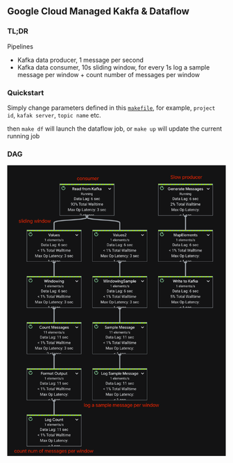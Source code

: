 ## Google Cloud Managed Kakfa & Dataflow

### TL;DR

Pipelines
- Kafka data producer, 1 message per second
- Kafka data consumer, 10s sliding window, for every 1s log a sample message per window + count number of messages per window

### Quickstart

Simply change parameters defined in this [`makefile`](https://github.com/cloudymoma/managedkafka-dataflow/blob/main/makefile#L3-L10), for example, `project id`, `kafak server`, `topic name` etc.

then `make df` will launch the dataflow job, or `make up` will update the current running job

### DAG

![](https://raw.githubusercontent.com/cloudymoma/managedkafka-dataflow/main/miscs/dag.png)
